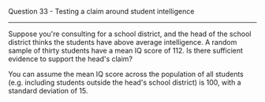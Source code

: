 Question 33 - Testing a claim around student intelligence
________________________________________
Suppose you're consulting for a school district, and the head of the school district thinks the students have above average intelligence. A random sample of thirty students have a mean IQ score of 112. Is there sufficient evidence to support the head's claim? 

You can assume the mean IQ score across the population of all students (e.g. including students outside the head's school district) is 100, with a standard deviation of 15. 
